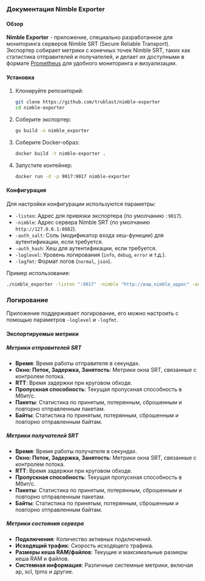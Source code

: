 ### Документация Nimble Exporter

#### Обзор

**Nimble Exporter** - приложение, специально разработанное для мониторинга серверов Nimble SRT (Secure Reliable Transport). Экспортер собирает метрики с конечных точек Nimble SRT, таких как статистика отправителей и получателей, и делает их доступными в формате [Prometheus](https://prometheus.io/) для удобного мониторинга и визуализации.

#### Установка

1. Клонируйте репозиторий:
   ```bash
   git clone https://github.com/trublast/nimble-exporter
   cd nimble-exporter
   ```

1. Соберите экспортер:
   ```bash
   go build -o nimble_exporter
   ```

1. Соберите Docker-образ:
   ```bash
   docker build -t nimble-exporter .
   ```

1. Запустите контейнер:
   ```bash
   docker run -d -p 9017:9017 nimble-exporter
   ```

#### Конфигурация

Для настройки конфигурации используются параметры:
- `-listen`: Адрес для привязки экспортера (по умолчанию `:9017`).
- `-nimble`: Адрес сервера Nimble SRT (по умолчанию `http://127.0.0.1:8082`).
- `-auth_salt`: Соль (модификатор входа хеш-функции) для аутентификации, если требуется.
- `-auth_hash`: Хеш для аутентификации, если требуется.
- `-loglevel`: Уровень логирования (`info`, `debug`, `error` и т.д.).
- `-logfmt`: Формат логов (`normal`, `json`).

Пример использования:

```bash
./nimble_exporter -listen ":9017" -nimble "http://ваш_nimble_адрес" -auth_salt "590" -auth_hash "xxxx"
```

### Логирование

Приложение поддерживает логирование, его можно настроить с помощью параметров `-loglevel` и `-logfmt`.

#### Экспортируемые метрики

##### Метрики отправителей SRT
- **Время**: Время работы отправителя в секундах.
- **Окно: Поток, Задержка, Занятость**: Метрики окна SRT, связанные с контролем потока.
- **RTT**: Время задержки при круговом обходе.
- **Пропускная способность**: Текущая пропускная способность в Мбит/с.
- **Пакеты**: Статистика по принятым, потерянным, сброшенным и повторно отправленным пакетам.
- **Байты**: Статистика по принятым, потерянным, сброшенным и повторно отправленным байтам.

##### Метрики получателей SRT
- **Время**: Время работы получателя в секундах.
- **Окно: Поток, Задержка, Занятость**: Метрики окна SRT, связанные с контролем потока.
- **RTT**: Время задержки при круговом обходе.
- **Пропускная способность**: Текущая пропускная способность в Мбит/с.
- **Пакеты**: Статистика по принятым, потерянным, сброшенным и повторно отправленным пакетам.
- **Байты**: Статистика по принятым, потерянным, сброшенным и повторно отправленным байтам.

##### Метрики состояния сервера
- **Подключения**: Количество активных подключений.
- **Исходящий трафик**: Скорость исходящего трафика.
- **Размеры кеша RAM/файлов**: Текущие и максимальные размеры кеша RAM и файлов.
- **Системная информация**: Различные системные метрики, включая ap, scl, tpms и другие.



